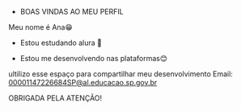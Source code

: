 * BOAS VINDAS AO MEU PERFIL
  
Meu nome é Ana😁

- Estou estudando alura 🏫

- Estou me desenvolvendo nas plataformas😊

ultilizo esse espaço para compartilhar meu desenvolvimento
Email: 00001147226684SP@al.educacao.sp.gov.br

OBRIGADA PELA ATENÇÃO!
